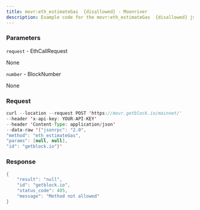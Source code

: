 ```yaml
---
title: movr:eth_estimateGas  {disallowed} - Moonriver
description: Example code for the movr:eth_estimateGas  {disallowed} json-rpc method. Сomplete guide on how to use movr:eth_estimateGas  {disallowed} json-rpc in GetBlock.io Web3 documentation.
---
```


### Parameters


`request` - EthCallRequest

None

`number` - BlockNumber

None

### Request

``` java
curl --location --request POST 'https://movr.getblock.io/mainnet/' 
--header 'x-api-key: YOUR-API-KEY' 
--header 'Content-Type: application/json' 
--data-raw '{"jsonrpc": "2.0",
"method": "eth_estimateGas",
"params": [null, null],
"id": "getblock.io"}'
```

###  Response

``` java
{
    "result": "null",
    "id": "getblock.io",
    "status_code": 405,
    "message": "Method not allowed"
}
```

